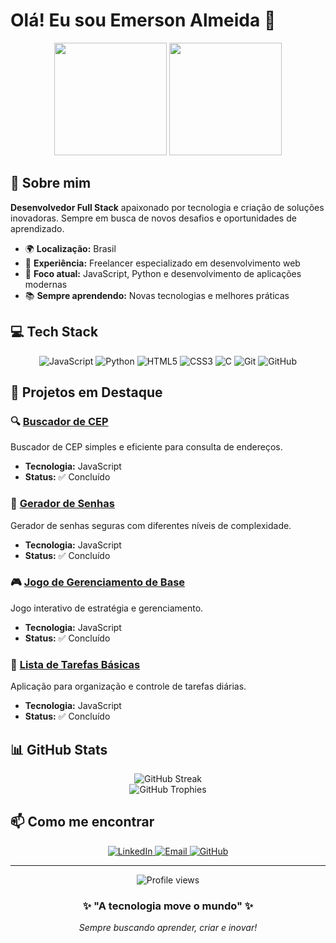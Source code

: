# Olá! Eu sou Emerson Almeida 👋

<div align="center">
  <img height="180em" src="https://github-readme-stats.vercel.app/api?username=deusbr&show_icons=true&theme=dark&include_all_commits=true&count_private=true"/>
  <img height="180em" src="https://github-readme-stats.vercel.app/api/top-langs/?username=deusbr&layout=compact&langs_count=7&theme=dark"/>
</div>

## 🚀 Sobre mim

**Desenvolvedor Full Stack** apaixonado por tecnologia e criação de soluções inovadoras. Sempre em busca de novos desafios e oportunidades de aprendizado.

- 🌍 **Localização:** Brasil
- 💼 **Experiência:** Freelancer especializado em desenvolvimento web
- 🎯 **Foco atual:** JavaScript, Python e desenvolvimento de aplicações modernas
- 📚 **Sempre aprendendo:** Novas tecnologias e melhores práticas

## 💻 Tech Stack

<div align="center">
  <img src="https://img.shields.io/badge/-JavaScript-F7DF1E?style=for-the-badge&logo=javascript&logoColor=black" alt="JavaScript"/>
  <img src="https://img.shields.io/badge/-Python-3776AB?style=for-the-badge&logo=python&logoColor=white" alt="Python"/>
  <img src="https://img.shields.io/badge/-HTML5-E34F26?style=for-the-badge&logo=html5&logoColor=white" alt="HTML5"/>
  <img src="https://img.shields.io/badge/-CSS3-1572B6?style=for-the-badge&logo=css3&logoColor=white" alt="CSS3"/>
  <img src="https://img.shields.io/badge/-C-A8B9CC?style=for-the-badge&logo=c&logoColor=black" alt="C"/>
  <img src="https://img.shields.io/badge/-Git-F05032?style=for-the-badge&logo=git&logoColor=white" alt="Git"/>
  <img src="https://img.shields.io/badge/-GitHub-181717?style=for-the-badge&logo=github&logoColor=white" alt="GitHub"/>
</div>

## 🌟 Projetos em Destaque

### 🔍 [Buscador de CEP](https://github.com/deusbr/Buscador-de-CEP)
Buscador de CEP simples e eficiente para consulta de endereços.
- **Tecnologia:** JavaScript
- **Status:** ✅ Concluído

### 🔐 [Gerador de Senhas](https://github.com/deusbr/GeradorSenha) 
Gerador de senhas seguras com diferentes níveis de complexidade.
- **Tecnologia:** JavaScript
- **Status:** ✅ Concluído

### 🎮 [Jogo de Gerenciamento de Base](https://github.com/deusbr/JogoDeGerenciamentoDeBase)
Jogo interativo de estratégia e gerenciamento.
- **Tecnologia:** JavaScript
- **Status:** ✅ Concluído

### 📝 [Lista de Tarefas Básicas](https://github.com/deusbr/ListaDeTrefasBasicas)
Aplicação para organização e controle de tarefas diárias.
- **Tecnologia:** JavaScript
- **Status:** ✅ Concluído

## 📊 GitHub Stats

<div align="center">
  <img src="https://github-readme-streak-stats.herokuapp.com/?user=deusbr&theme=dark" alt="GitHub Streak"/>
</div>

<div align="center">
  <img src="https://github-profile-trophy.vercel.app/?username=deusbr&theme=darkhub&no-frame=true&margin-w=15" alt="GitHub Trophies"/>
</div>

## 📫 Como me encontrar

<div align="center">
  <a href="https://linkedin.com/in/emersonalmeida" target="_blank">
    <img src="https://img.shields.io/badge/-LinkedIn-0077B5?style=for-the-badge&logo=linkedin&logoColor=white" alt="LinkedIn"/>
  </a>
  <a href="mailto:emerson.dev@email.com" target="_blank">
    <img src="https://img.shields.io/badge/-Email-D14836?style=for-the-badge&logo=gmail&logoColor=white" alt="Email"/>
  </a>
  <a href="https://github.com/deusbr" target="_blank">
    <img src="https://img.shields.io/badge/-GitHub-181717?style=for-the-badge&logo=github&logoColor=white" alt="GitHub"/>
  </a>
</div>

---

<div align="center">
  <img src="https://komarev.com/ghpvc/?username=deusbr&label=Visualizações%20do%20perfil&color=0e75b6&style=flat" alt="Profile views"/>
</div>

<div align="center">
  <h3>✨ "A tecnologia move o mundo" ✨</h3>
  <p><em>Sempre buscando aprender, criar e inovar!</em></p>
</div>
